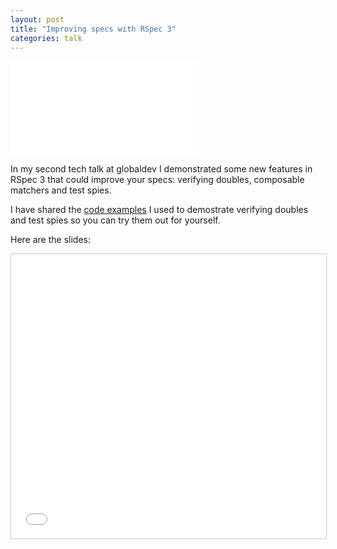 ```yaml
---
layout: post
title: "Improving specs with RSpec 3"
categories: talk
---
```

<div class="embed-container  ratio16x9  vimeo">
    <iframe src="//player.vimeo.com/video/130534343" frameborder="0" webkitallowfullscreen mozallowfullscreen allowfullscreen></iframe>
</div>

In my second tech talk at globaldev I demonstrated some new features in RSpec 3 that could improve your specs: verifying doubles, composable matchers
and test spies.

I have shared the [code examples] I used to demostrate verifying doubles and
test spies so you can try them out for yourself.

Here are the slides:

<div class="embed-container  ratio16x9  slideshare">
    <iframe src="//www.slideshare.net/slideshow/embed_code/42636491" width="100%" height="455" frameborder="0" marginwidth="0" marginheight="0" scrolling="no" style="border:1px solid #CCC; border-width:1px; margin-bottom:5px; max-width: 100%;" allowfullscreen> </iframe>
</div>

[globaldev]: http://globaldev.co.uk
[code examples]: https://github.com/jamesjoshuahill/rspec3-talk
